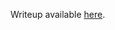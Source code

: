 Writeup available [here](https://github.com/ctfs/write-ups-2015/tree/master/plaidctf-2015/crypto/strength).
